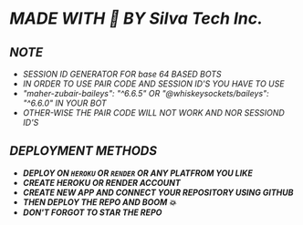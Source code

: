 # *MADE WITH 🤍 BY Silva Tech Inc.*


## *NOTE*
- *SESSION ID GENERATOR FOR base 64 BASED BOTS*
- *IN ORDER TO USE PAIR CODE AND SESSION ID'S YOU HAVE TO USE*
- *"maher-zubair-baileys": "^6.6.5" OR "@whiskeysockets/baileys": "^6.6.0" IN YOUR BOT*
- *OTHER-WISE THE PAIR CODE WILL NOT WORK AND NOR SESSIOND ID'S*


## *DEPLOYMENT METHODS*
- ***DEPLOY ON `HEROKU` OR `RENDER` OR ANY PLATFROM YOU LIKE***
- ***CREATE HEROKU OR RENDER ACCOUNT***
- ***CREATE NEW APP AND CONNECT YOUR REPOSITORY USING GITHUB***
- ***THEN DEPLOY THE REPO AND BOOM 💥***
- ***DON'T FORGOT TO STAR THE REPO***
